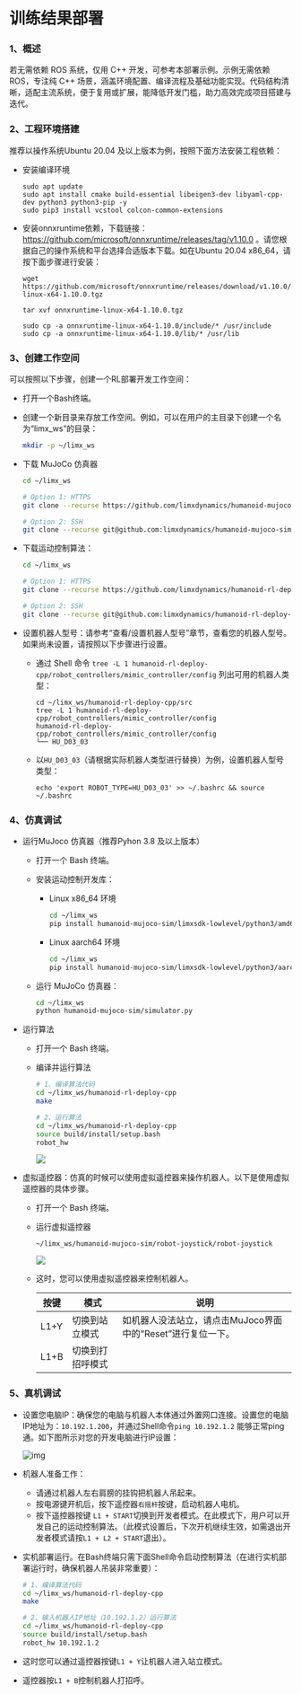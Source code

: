 # 训练结果部署

### 1、概述

 若无需依赖 ROS 系统，仅用 C++ 开发，可参考本部署示例。示例无需依赖 ROS，专注纯 C++ 场景，涵盖环境配置、编译流程及基础功能实现。代码结构清晰，适配主流系统，便于复用或扩展，能降低开发门槛，助力高效完成项目搭建与迭代。

### 2、工程环境搭建

  推荐以操作系统Ubuntu 20.04 及以上版本为例，按照下面方法安装工程依赖：

- 安装编译环境

  ```
  sudo apt update
  sudo apt install cmake build-essential libeigen3-dev libyaml-cpp-dev python3 python3-pip -y
  sudo pip3 install vcstool colcon-common-extensions
  ```

- 安装onnxruntime依赖，下载链接：https://github.com/microsoft/onnxruntime/releases/tag/v1.10.0 。请您根据自己的操作系统和平台选择合适版本下载。如在Ubuntu 20.04 x86_64，请按下面步骤进行安装：

  ```
  wget https://github.com/microsoft/onnxruntime/releases/download/v1.10.0/onnxruntime-linux-x64-1.10.0.tgz
    
  tar xvf onnxruntime-linux-x64-1.10.0.tgz
  
  sudo cp -a onnxruntime-linux-x64-1.10.0/include/* /usr/include
  sudo cp -a onnxruntime-linux-x64-1.10.0/lib/* /usr/lib
  ```

### 3、创建工作空间

  可以按照以下步骤，创建一个RL部署开发工作空间：

- 打开一个Bash终端。

- 创建一个新目录来存放工作空间。例如，可以在用户的主目录下创建一个名为“limx_ws”的目录：
  ```Bash
  mkdir -p ~/limx_ws
  ```
  
- 下载 MuJoCo 仿真器
  ```Bash
  cd ~/limx_ws
  
  # Option 1: HTTPS
  git clone --recurse https://github.com/limxdynamics/humanoid-mujoco-sim.git
  
  # Option 2: SSH
  git clone --recurse git@github.com:limxdynamics/humanoid-mujoco-sim.git
  ```
  
- 下载运动控制算法：
  ```Bash
  cd ~/limx_ws
  
  # Option 1: HTTPS
  git clone --recurse https://github.com/limxdynamics/humanoid-rl-deploy-cpp.git
  
  # Option 2: SSH
  git clone --recurse git@github.com:limxdynamics/humanoid-rl-deploy-cpp.git
  ```
  
  
  
- 设置机器人型号：请参考“查看/设置机器人型号”章节，查看您的机器人型号。如果尚未设置，请按照以下步骤进行设置。
  - 通过 Shell 命令 `tree -L 1 humanoid-rl-deploy-cpp/robot_controllers/mimic_controller/config` 列出可用的机器人类型：
    
    ```
    cd ~/limx_ws/humanoid-rl-deploy-cpp/src
    tree -L 1 humanoid-rl-deploy-cpp/robot_controllers/mimic_controller/config
    humanoid-rl-deploy-cpp/robot_controllers/mimic_controller/config
    └── HU_D03_03
    
    ```
    
  - 以`HU_D03_03`（请根据实际机器人类型进行替换）为例，设置机器人型号类型：
    
    ```
    echo 'export ROBOT_TYPE=HU_D03_03' >> ~/.bashrc && source ~/.bashrc
    ```

### 4、仿真调试

- 运行MuJoco 仿真器（推荐Pyhon 3.8 及以上版本）

  - 打开一个 Bash 终端。

  - 安装运动控制开发库：
    - Linux x86_64 环境
    
      ```bash
      cd ~/limx_ws
      pip install humanoid-mujoco-sim/limxsdk-lowlevel/python3/amd64/limxsdk-*-py3-none-any.whl
      ```
    
    - Linux aarch64 环境
    
      ```bash
      cd ~/limx_ws
      pip install humanoid-mujoco-sim/limxsdk-lowlevel/python3/aarch64/limxsdk-*-py3-none-any.whl
      ```
    
  - 运行 MuJoCo 仿真器：
    
    ```bash
    cd ~/limx_ws
    python humanoid-mujoco-sim/simulator.py
    ```

- 运行算法

  - 打开一个 Bash 终端。

  - 编译并运行算法
    
    ```bash
    # 1、编译算法代码
    cd ~/limx_ws/humanoid-rl-deploy-cpp
    make
    
    # 2、运行算法
    cd ~/limx_ws/humanoid-rl-deploy-cpp
    source build/install/setup.bash
    robot_hw
    ```
    
    ![](doc/simulator.gif)
  
- 虚拟遥控器：仿真的时候可以使用虚拟遥控器来操作机器人。以下是使用虚拟遥控器的具体步骤。

  - 打开一个 Bash 终端。

  - 运行虚拟遥控器

    ```
    ~/limx_ws/humanoid-mujoco-sim/robot-joystick/robot-joystick
    ```
    
    ![](doc/robot-joystick.png)


  - 这时，您可以使用虚拟遥控器来控制机器人。
  
    | **按键** | **模式**         | **说明**                                                    |
    | -------- | ---------------- | ----------------------------------------------------------- |
    | L1+Y     | 切换到站立模式   | 如机器人没法站立，请点击MuJoco界面中的“Reset”进行复位一下。 |
    | L1+B     | 切换到打招呼模式 |                                                             |

### 5、真机调试

- 设置您电脑IP：确保您的电脑与机器人本体通过外置网口连接。设置您的电脑IP地址为：`10.192.1.200`，并通过Shell命令`ping 10.192.1.2` 能够正常ping通。如下图所示对您的开发电脑进行IP设置：

  ![img](doc/ip.png)

- 机器人准备工作：

  - 请通过机器人左右肩膀的挂钩把机器人吊起来。
  - 按电源键开机后，按下遥控器`右摇杆`按键，启动机器人电机。
  - 按下遥控器按键 `L1 + START`切换到开发者模式。在此模式下，用户可以开发自己的运动控制算法。（此模式设置后，下次开机继续生效，如需退出开发者模式请按`L1 + L2 + START`退出）。

- 实机部署运行。在Bash终端只需下面Shell命令启动控制算法（在进行实机部署运行时，确保机器人吊装非常重要）：

  ```bash
  # 1、编译算法代码
  cd ~/limx_ws/humanoid-rl-deploy-cpp
  make
  
  # 2、输入机器人IP地址（10.192.1.2）运行算法
  cd ~/limx_ws/humanoid-rl-deploy-cpp
  source build/install/setup.bash
  robot_hw 10.192.1.2
  ```
  
- 这时您可以通过遥控器按键`L1 + Y`让机器人进入站立模式。

- 遥控器按`L1 + B`控制机器人打招呼。
